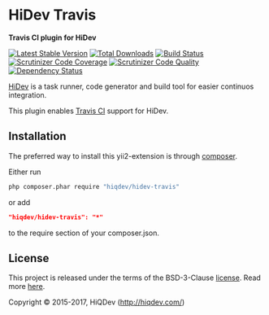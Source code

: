 # HiDev Travis

**Travis CI plugin for HiDev**

[![Latest Stable Version](https://poser.pugx.org/hiqdev/hidev-travis/v/stable)](https://packagist.org/packages/hiqdev/hidev-travis)
[![Total Downloads](https://poser.pugx.org/hiqdev/hidev-travis/downloads)](https://packagist.org/packages/hiqdev/hidev-travis)
[![Build Status](https://img.shields.io/travis/hiqdev/hidev-travis.svg)](https://travis-ci.org/hiqdev/hidev-travis)
[![Scrutinizer Code Coverage](https://img.shields.io/scrutinizer/coverage/g/hiqdev/hidev-travis.svg)](https://scrutinizer-ci.com/g/hiqdev/hidev-travis/)
[![Scrutinizer Code Quality](https://img.shields.io/scrutinizer/g/hiqdev/hidev-travis.svg)](https://scrutinizer-ci.com/g/hiqdev/hidev-travis/)
[![Dependency Status](https://www.versioneye.com/php/hiqdev:hidev-travis/dev-master/badge.svg)](https://www.versioneye.com/php/hiqdev:hidev-travis/dev-master)

[HiDev](https://github.com/hiqdev/hidev) is a task runner, code generator and build tool for easier continuos integration.

This plugin enables [Travis CI](https://travis-ci.org/) support for HiDev.

## Installation

The preferred way to install this yii2-extension is through [composer](http://getcomposer.org/download/).

Either run

```sh
php composer.phar require "hiqdev/hidev-travis"
```

or add

```json
"hiqdev/hidev-travis": "*"
```

to the require section of your composer.json.

## License

This project is released under the terms of the BSD-3-Clause [license](LICENSE).
Read more [here](http://choosealicense.com/licenses/bsd-3-clause).

Copyright © 2015-2017, HiQDev (http://hiqdev.com/)
